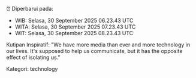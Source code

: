 ⏰ Diperbarui pada:
- WIB: Selasa, 30 September 2025 06.23.43 UTC
- WITA: Selasa, 30 September 2025 07.23.43 UTC
- WIT: Selasa, 30 September 2025 08.23.43 UTC

Kutipan Inspiratif:
"We have more media than ever and more technology in our lives. It's supposed to help us communicate, but it has the opposite effect of isolating us."


Kategori: technology

